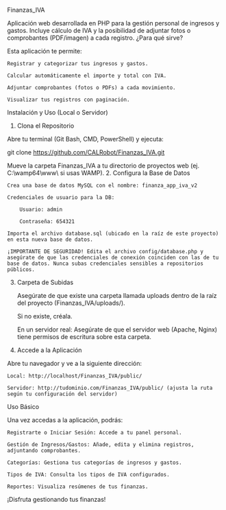 Finanzas_IVA

Aplicación web desarrollada en PHP para la gestión personal de ingresos y gastos. Incluye cálculo de IVA y la posibilidad de adjuntar fotos o comprobantes (PDF/imagen) a cada registro.
¿Para qué sirve?

Esta aplicación te permite:

    Registrar y categorizar tus ingresos y gastos.

    Calcular automáticamente el importe y total con IVA.

    Adjuntar comprobantes (fotos o PDFs) a cada movimiento.

    Visualizar tus registros con paginación.

Instalación y Uso (Local o Servidor)
1. Clona el Repositorio

Abre tu terminal (Git Bash, CMD, PowerShell) y ejecuta:

git clone https://github.com/CALRobot/Finanzas_IVA.git

Mueve la carpeta Finanzas_IVA a tu directorio de proyectos web (ej. C:\wamp64\www\ si usas WAMP).
2. Configura la Base de Datos

    Crea una base de datos MySQL con el nombre: finanza_app_iva_v2

    Credenciales de usuario para la DB:

        Usuario: admin

        Contraseña: 654321

    Importa el archivo database.sql (ubicado en la raíz de este proyecto) en esta nueva base de datos.

    ¡IMPORTANTE DE SEGURIDAD! Edita el archivo config/database.php y asegúrate de que las credenciales de conexión coinciden con las de tu base de datos. Nunca subas credenciales sensibles a repositorios públicos.

3. Carpeta de Subidas

    Asegúrate de que existe una carpeta llamada uploads dentro de la raíz del proyecto (Finanzas_IVA/uploads/).

    Si no existe, créala.

    En un servidor real: Asegúrate de que el servidor web (Apache, Nginx) tiene permisos de escritura sobre esta carpeta.

4. Accede a la Aplicación

Abre tu navegador y ve a la siguiente dirección:

    Local: http://localhost/Finanzas_IVA/public/

    Servidor: http://tudominio.com/Finanzas_IVA/public/ (ajusta la ruta según tu configuración del servidor)

Uso Básico

Una vez accedas a la aplicación, podrás:

    Registrarte o Iniciar Sesión: Accede a tu panel personal.

    Gestión de Ingresos/Gastos: Añade, edita y elimina registros, adjuntando comprobantes.

    Categorías: Gestiona tus categorías de ingresos y gastos.

    Tipos de IVA: Consulta los tipos de IVA configurados.

    Reportes: Visualiza resúmenes de tus finanzas.

¡Disfruta gestionando tus finanzas!
